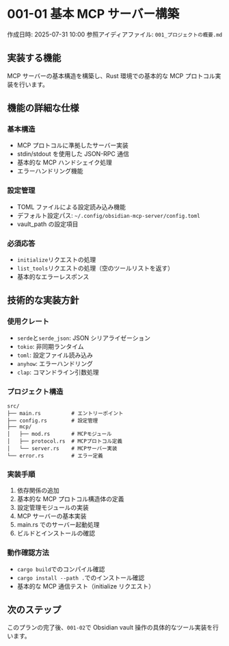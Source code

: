 # 001-01 基本 MCP サーバー構築

作成日時: 2025-07-31 10:00
参照アイディアファイル: `001_プロジェクトの概要.md`

## 実装する機能

MCP サーバーの基本構造を構築し、Rust 環境での基本的な MCP プロトコル実装を行います。

## 機能の詳細な仕様

### 基本構造

- MCP プロトコルに準拠したサーバー実装
- stdin/stdout を使用した JSON-RPC 通信
- 基本的な MCP ハンドシェイク処理
- エラーハンドリング機能

### 設定管理

- TOML ファイルによる設定読み込み機能
- デフォルト設定パス: `~/.config/obsidian-mcp-server/config.toml`
- vault_path の設定項目

### 必須応答

- `initialize`リクエストの処理
- `list_tools`リクエストの処理（空のツールリストを返す）
- 基本的なエラーレスポンス

## 技術的な実装方針

### 使用クレート

- `serde`と`serde_json`: JSON シリアライゼーション
- `tokio`: 非同期ランタイム
- `toml`: 設定ファイル読み込み
- `anyhow`: エラーハンドリング
- `clap`: コマンドライン引数処理

### プロジェクト構造

```text
src/
├── main.rs          # エントリーポイント
├── config.rs        # 設定管理
├── mcp/
│   ├── mod.rs       # MCPモジュール
│   ├── protocol.rs  # MCPプロトコル定義
│   └── server.rs    # MCPサーバー実装
└── error.rs         # エラー定義
```

### 実装手順

1. 依存関係の追加
2. 基本的な MCP プロトコル構造体の定義
3. 設定管理モジュールの実装
4. MCP サーバーの基本実装
5. main.rs でのサーバー起動処理
6. ビルドとインストールの確認

### 動作確認方法

- `cargo build`でのコンパイル確認
- `cargo install --path .`でのインストール確認
- 基本的な MCP 通信テスト（initialize リクエスト）

## 次のステップ

このプランの完了後、`001-02`で Obsidian vault 操作の具体的なツール実装を行います。
